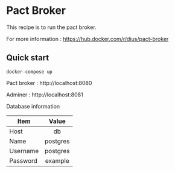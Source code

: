 # Pact Broker

This recipe is to run the pact broker.

For more information : https://hub.docker.com/r/dius/pact-broker

## Quick start

```
docker-compose up
```

Pact broker : http://localhost:8080

Adminer : http://localhost:8081

Database information

| Item     |  Value   |
| -------- | :------: |
| Host     |    db    |
| Name     | postgres |
| Username | postgres |
| Password | example  |
